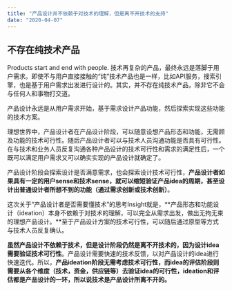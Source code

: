 ```yaml
---
title: "产品设计并不依赖于对技术的理解，但是离不开技术的支持"
date: "2020-04-07"
---
```


## 不存在纯技术产品

Products start and end with people. 技术再复杂的产品，最终永远是落脚于用户需求。即使不与用户直接接触的“纯”技术产品也是一样，比如API服务，搜索引擎，也是基于用户需求出发进行设计的。其实，并不存在纯技术产品，除非它不会与任何人和事物打交道。

产品设计永远是从用户需求开始，基于需求设计产品功能，然后探索实现这些功能的技术方案。

理想世界中，产品设计者在产品设计阶段，可以随意设想产品形态和功能，无需顾及功能的技术可行性。随后产品设计者可以与技术人员沟通功能是否具有可行性。在与技术和业务人员反复沟通各种产品设计的技术可行性和需求的满足性后，一个既可以满足用户需求又可以确实实现的产品设计就确定了。

产品设计阶段会探索设计是否满意需求，也会探索设计技术可行性，**产品设计者如果具有一定的用户sense和技术sense，就可以缩短验证产品idea的周期，甚至设计出普通设计者所想不到的功能（通过需求创新或技术创新）**。

这次关于“产品设计者是否需要懂技术”的思考Insight就是，**产品形态和功能设计（ideation）本身不依赖于对技术的理解，可以完全从需求出发，做出无拘无束的理想产品设计。**至于产品设计方案的技术可行性，可以随后通过原型等方式与技术人员反复确认。

**虽然产品设计不依赖于技术，但是设计阶段仍然是离不开技术的，因为设计idea需要验证技术可行性**。产品设计需要快速的技术反馈，以对产品设计的idea进行快速迭代。所以，**产品ideation阶段无需考虑技术可行性，而idea的评估阶段则需要从各个维度（技术，资金，供应链等）去验证idea的可行性，ideation和评估都是产品设计的一环，所以说技术是产品设计所离不开的。**
